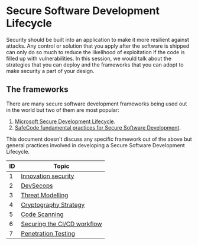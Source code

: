 # Secure Software Development Lifecycle
Security should be built into an application to make it more resilient against attacks. Any control or solution that you apply after the software is shipped can only do so much to reduce the likelihood of exploitation if the code is filled up with vulnerabilities. In this session, we would talk about the strategies that you can deploy and the frameworks that you can adopt to make security a part of your design.

## The frameworks

There are many secure software development frameworks being used out in the world but two of them are most popular:
1.	[Microsoft Secure Development Lifecycle](https://www.microsoft.com/en-us/securityengineering/sdl/practices).
2.	[SafeCode fundamental practices for Secure Software Development](https://safecode.org/fundamental-practices-secure-software-development-2/).

This document doesn't discuss any specific framework out of the above but general practices involved in developing a Secure Software Development Lifecycle.

| ID | Topic |  
|----|-------|
|1| [Innovation security](https://docs.microsoft.com/en-us/azure/cloud-adoption-framework/secure/innovation-security)| 
|2| [DevSecops](https://docs.microsoft.com/en-us/azure/cloud-adoption-framework/secure/devsecops-controls)
|3| [Threat Modelling](./ThreatModelling.md)
|4| [Cryptography Strategy](./CryptographyStrategy.md)
|5| [Code Scanning](./CodeScanning.md)
|6| [Securing the CI/CD workflow](https://docs.microsoft.com/en-us/azure/cloud-adoption-framework/secure/best-practices/secure-devops)
|7|[Penetration Testing](https://docs.microsoft.com/en-us/azure/security/fundamentals/pen-testing)